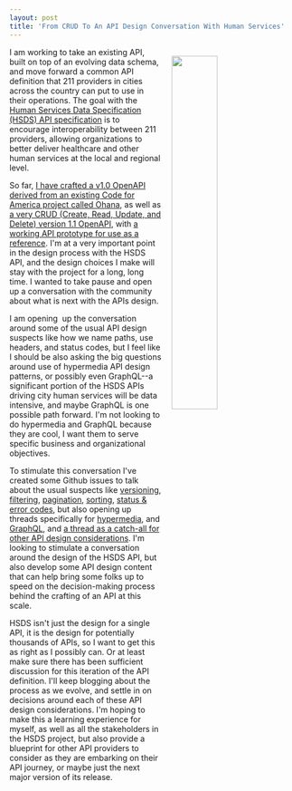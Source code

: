 ```yaml
---
layout: post
title: 'From CRUD To An API Design Conversation With Human Services'
---
```

<p><img style="padding: 15px;" src="http://kinlane-productions.s3.amazonaws.com/api_evangelist_site/blog/human_services_data_specification_discussion.png" alt="" width="40%" align="right" /></p>
<p>I am working to take an existing API, built on top of an evolving data schema, and move forward a common API definition that 211 providers in cities across the country can put to use in their operations. The goal with the <a href="https://openreferral.github.io/api-specification/definition/">Human Services Data Specification (HSDS) API specification</a> is to encourage interoperability between 211 providers, allowing organizations to better deliver healthcare and other human services at the local and regional level.</p>
<p>So far, <a href="https://openreferral.github.io/api-specification/definition/v10/">I have crafted a v1.0 OpenAPI derived from an existing Code for America project called Ohana</a>, as well as <a href="https://openreferral.github.io/api-specification/definition/">a very CRUD (Create, Read, Update, and Delete) version 1.1 OpenAPI</a>, with <a href="http://developer.open.referral.adopta.agency/">a working API prototype for use as a reference</a>. I'm at a very important point in the design process with the HSDS API, and the design choices I make will stay with the project for a long, long time. I wanted to take pause and open up a conversation with the community about what is next with the APIs design.</p>
<p>I am opening &nbsp;up the conversation around some of the usual API design suspects like how we name paths, use headers, and status codes, but I feel like I should be also asking the big questions around use of hypermedia API design patterns, or possibly even GraphQL--a significant portion of the HSDS APIs driving city human services will be data intensive, and maybe GraphQL is one possible path forward. I'm not looking to do hypermedia and GraphQL because they are cool, I want them to serve specific business and organizational objectives.</p>
<p>To stimulate this conversation I've created some Github issues to talk about the usual suspects like <a href="https://github.com/adopta-agency/open-referral-spec/issues/8">versioning</a>, <a href="https://github.com/adopta-agency/open-referral-spec/issues/11">filtering</a>,&nbsp;<a href="https://github.com/adopta-agency/open-referral-spec/issues/10">pagination</a>, <a href="https://github.com/adopta-agency/open-referral-spec/issues/12">sorting</a>,&nbsp;<a href="https://github.com/adopta-agency/open-referral-spec/issues/3">status &amp; error codes</a>, but also opening up threads specifically for <a href="https://github.com/adopta-agency/open-referral-spec/issues/7">hypermedia</a>, and <a href="https://github.com/adopta-agency/open-referral-spec/issues/9">GraphQL</a>, and <a href="https://github.com/adopta-agency/open-referral-spec/issues/13">a thread as a catch-all for other API design considerations</a>. I'm looking to stimulate a conversation around the design of the HSDS API, but also develop some API design content that can help bring some folks up to speed on the decision-making process behind the crafting of an API at this scale.</p>
<p>HSDS isn't just the design for a single API, it is the design for potentially thousands of APIs, so I want to get this as right as I possibly can. Or at least make sure there has been sufficient discussion for this iteration of the API definition. I'll keep blogging about the process as we evolve, and settle in on decisions around each of these API design considerations. I'm hoping to make this a learning experience for myself, as well as all the stakeholders in the HSDS project, but also provide a blueprint for other API providers to consider as they are embarking on their API journey, or maybe just the next major version of its release.</p>